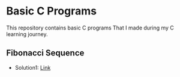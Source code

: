 # Basic C Programs

This repository contains basic C programs That I made during my C learning journey.

## Fibonacci Sequence

- Solution1: [Link](https://www.google.com)
